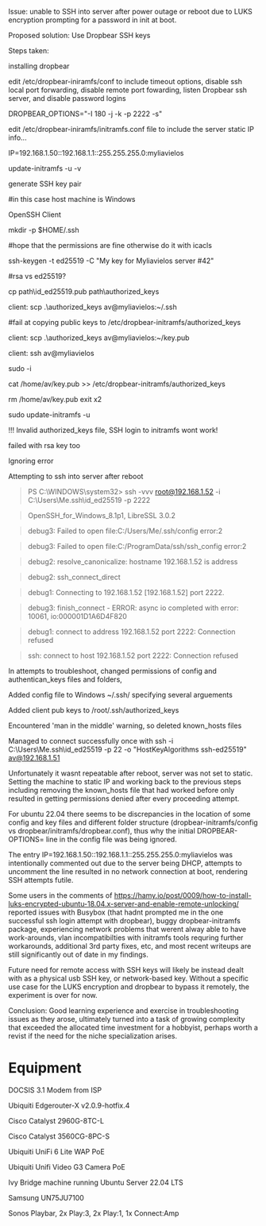 Issue: unable to SSH into server after power outage or reboot due to LUKS encryption prompting for a password in init at boot. 

Proposed solution: Use Dropbear SSH keys 

Steps taken: 



installing dropbear

edit /etc/dropbear-iniramfs/conf to include timeout options, disable ssh local port forwarding, disable remote port fowarding, listen Dropbear ssh server, and disable password logins 

DROPBEAR_OPTIONS="-I 180 -j -k -p 2222 -s" 


edit /etc/dropbear-iniramfs/initramfs.conf file to include the server static IP info... 

IP=192.168.1.50::192.168.1.1::255.255.255.0:myliavielos

update-initramfs -u -v

generate SSH key pair

#in this case host machine is Windows

OpenSSH Client

mkdir -p $HOME/.ssh

#hope that the permissions are fine otherwise do it with icacls


ssh-keygen -t ed25519 -C "My key for Myliavielos server #42"

#rsa vs ed25519?

cp path\id_ed25519.pub path\authorized_keys


client: scp .\authorized_keys av@myliavielos:~/.ssh

#fail at copying public keys to /etc/dropbear-initramfs/authorized_keys

client: scp .\authorized_keys av@myliavielos:~/key.pub

client: ssh av@myliavielos

sudo -i

cat /home/av/key.pub >> /etc/dropbear-initramfs/authorized_keys

rm /home/av/key.pub
exit x2

sudo update-initramfs -u
 
!!! Invalid authorized_keys file, SSH login to initramfs wont work!

failed with rsa key too

 
 Ignoring error
 
 Attempting to ssh into server after reboot 
 
 > PS C:\WINDOWS\system32> ssh -vvv root@192.168.1.52 -i C:\Users\Me\.ssh\id_ed25519 -p 2222
 
> OpenSSH_for_Windows_8.1p1, LibreSSL 3.0.2

> debug3: Failed to open file:C:/Users/Me/.ssh/config error:2

> debug3: Failed to open file:C:/ProgramData/ssh/ssh_config error:2

> debug2: resolve_canonicalize: hostname 192.168.1.52 is address

> debug2: ssh_connect_direct

> debug1: Connecting to 192.168.1.52 [192.168.1.52] port 2222.

> debug3: finish_connect - ERROR: async io completed with error: 10061, io:000001D1A6D4F820

> debug1: connect to address 192.168.1.52 port 2222: Connection refused

> ssh: connect to host 192.168.1.52 port 2222: Connection refused

In attempts to troubleshoot, changed permissions of config and authentican_keys files and folders, 

Added config file to Windows ~/.ssh/ specifying several arguements 

Added client pub keys to /root/.ssh/authorized_keys

Encountered 'man in the middle' warning, so deleted known_hosts files


Managed to connect successfully once with ssh -i C:\Users\Me\.ssh\id_ed25519 -p 22 -o "HostKeyAlgorithms ssh-ed25519" av@192.168.1.51

Unfortunately it wasnt repeatable after reboot, server was not set to static. Setting the machine to static IP and working back to the previous steps including removing the known_hosts file that had worked before only resulted in getting permissions denied after every proceeding attempt. 

For ubuntu 22.04 there seems to be discrepancies in the location of some config and key files and different folder structure (dropbear-initramfs/config vs dropbear/initramfs/dropbear.conf), thus why the initial DROPBEAR-OPTIONS= line in the config file was being ignored. 

The entry IP=192.168.1.50::192.168.1.1::255.255.255.0:myliavielos was intentionally commented out due to the server being DHCP, attempts to uncomment the line resulted in no network connection at boot, rendering SSH attempts futile. 

Some users in the comments of https://hamy.io/post/0009/how-to-install-luks-encrypted-ubuntu-18.04.x-server-and-enable-remote-unlocking/ reported issues with Busybox (that hadnt prompted me in the one successful ssh login attempt with dropbear), buggy dropbear-initramfs package, experiencing network problems that werent alway able to have work-arounds, vlan incompatibilties with initramfs tools requring further workarounds, additional 3rd party fixes, etc, and most recent writeups are still significantly out of date in my findings. 

Future need for remote access with SSH keys will likely be instead dealt with as a physical usb SSH key, or network-based key. Without a specific use case for the LUKS encryption and dropbear to bypass it remotely, the experiment is over for now. 

Conclusion: Good learning experience and exercise in troubleshooting issues as they arose, ultimately turned into a task of growing complexity that exceeded the allocated time investment for a hobbyist, perhaps worth a revist if the need for the niche specialization arises. 

 
# Equipment

DOCSIS 3.1 Modem from ISP

Ubiquiti Edgerouter-X v2.0.9-hotfix.4

Cisco Catalyst 2960G-8TC-L

Cisco Catalyst 3560CG-8PC-S

Ubiquiti UniFi 6 Lite WAP PoE

Ubiquiti Unifi Video G3 Camera PoE

Ivy Bridge machine running Ubuntu Server 22.04 LTS

Samsung UN75JU7100

Sonos Playbar, 2x Play:3, 2x Play:1, 1x Connect:Amp
